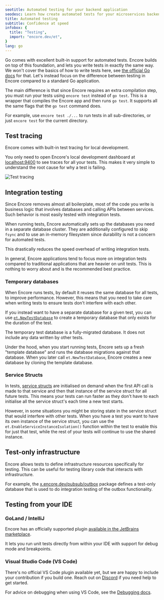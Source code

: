 ```yaml
---
seotitle: Automated testing for your backend application
seodesc: Learn how create automated tests for your microservices backend application, and run them automatically on deploy using Go and Encore.
title: Automated testing
subtitle: Confidence at speed
infobox: {
  title: "Testing",
  import: "encore.dev/et",
}
lang: go
---
```


Go comes with excellent built-in support for automated tests.
Encore builds on top of this foundation, and lets you write tests in exactly the same way.
We won't cover the basics of how to write tests here, see [the official Go docs](https://golang.org/pkg/testing/) for that.
Let's instead focus on the difference between testing in Encore compared to a standard Go application.

The main difference is that since Encore requires an extra compilation step,
you must run your tests using `encore test` instead of `go test`. This is
a wrapper that compiles the Encore app and then runs `go test`. It supports
all the same flags that the `go test` command does.

For example, use `encore test ./...` to run tests in all sub-directories,
or just `encore test` for the current directory.

## Test tracing

Encore comes with built-in test tracing for local development.

You only need to open Encore's local development dashboard at [localhost:9400](http://localhost:9400) to see traces for all your tests.
This makes it very simple to understand the root cause for why a test is failing.

<img className="w-full d:w-3/4 h-auto" src="/assets/docs/test_trace.png" title="Test tracing" />


## Integration testing

Since Encore removes almost all boilerplate, most of the code you write
is business logic that involves databases and calling APIs between services.
Such behavior is most easily tested with integration tests.

When running tests, Encore automatically sets up the databases you need
in a separate database cluster. They are additionally configured to skip `fsync`
and to use an in-memory filesystem since durability is not a concern for automated tests.

This drastically reduces the speed overhead of writing integration tests.

In general, Encore applications tend to focus more on integration tests
compared to traditional applications that are heavier on unit tests.
This is nothing to worry about and is the recommended best practice.

### Temporary databases

When Encore runs tests, by default it reuses the same database for all tests,
to improve performance. However, this means that you need to take care when writing tests
to ensure tests don't interfere with each other.

If you instead want to have a separate database for a given test, you can use
[`et.NewTestDatabase`](https://pkg.go.dev/encore.dev/et#NewTestDatabase) to create a temporary database
that only exists for the duration of the test.

The temporary test database is a fully-migrated database. It does not include any data written by other tests.

<Callout type="info">

Under the hood, when you start running tests, Encore sets up a fresh "template database" and runs the database migrations
against that database. When you later call `et.NewTestDatabase`, Encore creates a new database by cloning the template database.

</Callout>

### Service Structs

In tests, [service structs](/docs/primitives/services-and-apis/service-structs) are initialised on demand when the first
API call is made to that service and then that instance of the service struct for all future tests. This means your tests
can run faster as they don't have to each initialise all the service struct's each time a new test starts.

However, in some situations you might be storing state in the service struct that would interfere with other tests. When
you have a test you want to have its own instance of the service struct, you can use the `et.EnableServiceInstanceIsolation()` function within the test to enable this for just that test, while the rest of your tests will continue to use the shared instance.

## Test-only infrastructure

Encore allows tests to define infrastructure resources specifically for testing.
This can be useful for testing library code that interacts with infrastructure.

For example, the [x.encore.dev/pubsub/outbox](https://pkg.go.dev/x.encore.dev/infra/pubsub/outbox) package
defines a test-only database that is used to do integration testing of the outbox functionality.

## Testing from your IDE

### GoLand / IntelliJ

Encore has an officially supported plugin [available in the JetBrains marketplace](https://plugins.jetbrains.com/plugin/20010-encore).

It lets you run unit tests directly from within your IDE with support for debug mode and breakpoints.

### Visual Studio Code (VS Code)

There's no official VS Code plugin available yet, but we are happy to include your contribution if you  build one. Reach out on [Discord](/discord) if you need help to get started.

For advice on debugging when using VS Code, see the [Debugging docs](/docs/how-to/debug).
